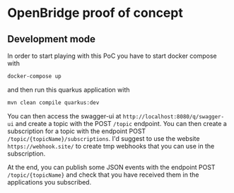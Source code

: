 # OpenBridge proof of concept

## Development mode

In order to start playing with this PoC you have to start docker compose with 

```bash
docker-compose up
```

and then run this quarkus application with 

```bash
mvn clean compile quarkus:dev
```

You can then access the swagger-ui at `http://localhost:8080/q/swagger-ui` and create a topic with the POST `/topic` endpoint. You can then create a subscription for a topic 
with the endpoint POST `/topic/{topicName}/subscriptions`. I'd suggest to use the website `https://webhook.site/` to create tmp webhooks that you can use in the subscription. 

At the end, you can publish some JSON events with the endpoint POST `/topic/{topicName}` and check that you have received them in the applications you subscribed.